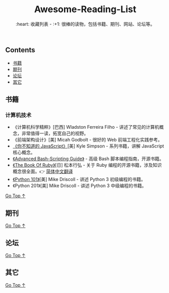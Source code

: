 <div align="center">
  <h1>Awesome-Reading-List</h1>

  <p>:heart: 收藏列表 - :+1: 很棒的读物，包括书籍、期刊、网站、论坛等。</p>
</div>

<br />

## Contents

- [书籍](#书籍)
- [期刊](#期刊)
- [论坛](#论坛)
- [其它](#其它)

## 书籍

### 计算机技术

- 《计算机科学精粹》[巴西] Wladston Ferreira Filho - 讲述了常见的计算机概念，非常值得一读，拓宽自己的视野。
- 《前端架构设计》[美] Micah Godbolt - 很好的 Web 前端工程化实践参考。
- [《你不知道的 JavaScript》](https://github.com/getify/You-Dont-Know-JS)[美] Kyle Simpson - 系列书籍，讲解 JavaScript 核心概念。
- [《Advanced Bash-Scripting Guide》](http://tldp.org/LDP/abs/html/) - 高级 Bash 脚本编程指南，开源书籍。	
- [《The Book Of Ruby》](http://www.sapphiresteel.com/ruby-programming/The-Book-Of-Ruby.html)[日] 松本行弘 - 关于 Ruby 编程的开源书籍，涉及知识概念很全面。:point_right: [简体中文翻译](https://wang1212.github.io/the-book-of-ruby/#/0-homepage.html)	
- [《Python 101》](http://python101.pythonlibrary.org)[美] Mike Driscoll - 讲述 Python 3 初级编程的书籍。	
- 《Python 201》[美] Mike Driscoll - 讲述 Python 3 中级编程的书籍。

[Go Top ↑](#awesome-reading-list)

## 期刊

[Go Top ↑](#awesome-reading-list)

## 论坛

[Go Top ↑](#awesome-reading-list)

## 其它

[Go Top ↑](#awesome-reading-list)
